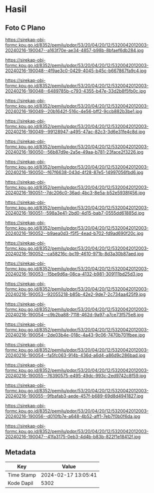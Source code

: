 # Hasil

## Foto C Plano

https://sirekap-obj-formc.kpu.go.id/8352/pemilu/pdpr/53/20/04/20/12/5320042012003-20240216-190047--a163f70e-ae34-4857-b98b-8bfaef6db284.jpg

https://sirekap-obj-formc.kpu.go.id/8352/pemilu/pdpr/53/20/04/20/12/5320042012003-20240216-190048--4f9ae3c0-0429-4045-b45c-b667867fa9c4.jpg

https://sirekap-obj-formc.kpu.go.id/8352/pemilu/pdpr/53/20/04/20/12/5320042012003-20240216-190048--6489785b-c793-4355-b47e-33d2b8f5fb0c.jpg

https://sirekap-obj-formc.kpu.go.id/8352/pemilu/pdpr/53/20/04/20/12/5320042012003-20240216-190049--20b1642f-516c-4e56-bff2-9ccb882b3be1.jpg

https://sirekap-obj-formc.kpu.go.id/8352/pemilu/pdpr/53/20/04/20/12/5320042012003-20240216-190049--99128947-a495-47ac-82c3-3d6e31fe4c8d.jpg

https://sirekap-obj-formc.kpu.go.id/8352/pemilu/pdpr/53/20/04/20/12/5320042012003-20240216-190050--56b87d9e-2a5e-49aa-b781-23face2f3226.jpg

https://sirekap-obj-formc.kpu.go.id/8352/pemilu/pdpr/53/20/04/20/12/5320042012003-20240216-190050--f67f6638-043d-4f28-87e5-14997056fbd6.jpg

https://sirekap-obj-formc.kpu.go.id/8352/pemilu/pdpr/53/20/04/20/12/5320042012003-20240216-190051--7dc206c0-36ad-4bc3-8e5a-b52e5938f456.jpg

https://sirekap-obj-formc.kpu.go.id/8352/pemilu/pdpr/53/20/04/20/12/5320042012003-20240216-190051--598a3e41-2bd0-4d15-bab7-0555dd61885d.jpg

https://sirekap-obj-formc.kpu.go.id/8352/pemilu/pdpr/53/20/04/20/12/5320042012003-20240216-190052--b9aea0d3-f5f5-4ead-b702-fd9ad690f20c.jpg

https://sirekap-obj-formc.kpu.go.id/8352/pemilu/pdpr/53/20/04/20/12/5320042012003-20240216-190052--ca58216c-bc19-4610-971b-8d3a30b87aed.jpg

https://sirekap-obj-formc.kpu.go.id/8352/pemilu/pdpr/53/20/04/20/12/5320042012003-20240216-190053--15be9d6a-08ca-4132-b981-309111bd25d3.jpg

https://sirekap-obj-formc.kpu.go.id/8352/pemilu/pdpr/53/20/04/20/12/5320042012003-20240216-190053--92055218-b85b-42e2-9de7-2c734aa425f9.jpg

https://sirekap-obj-formc.kpu.go.id/8352/pemilu/pdpr/53/20/04/20/12/5320042012003-20240216-190054--c9b2ba88-7118-462d-9a97-a7ce73f575e8.jpg

https://sirekap-obj-formc.kpu.go.id/8352/pemilu/pdpr/53/20/04/20/12/5320042012003-20240216-190054--2de03b4e-018c-4a43-9c06-7470b701fbee.jpg

https://sirekap-obj-formc.kpu.go.id/8352/pemilu/pdpr/53/20/04/20/12/5320042012003-20240216-190054--fa5fc063-914b-436d-a6d4-a86d9c286bad.jpg

https://sirekap-obj-formc.kpu.go.id/8352/pemilu/pdpr/53/20/04/20/12/5320042012003-20240216-190055--76390575-e495-49dc-993c-2ed9742c8f59.jpg

https://sirekap-obj-formc.kpu.go.id/8352/pemilu/pdpr/53/20/04/20/12/5320042012003-20240216-190055--9fbafab3-aede-457f-b689-69d8d4941827.jpg

https://sirekap-obj-formc.kpu.go.id/8352/pemilu/pdpr/53/20/04/20/12/5320042012003-20240216-190056--d010fb7e-a648-4b52-aff1-7eb7f0b0f6da.jpg

https://sirekap-obj-formc.kpu.go.id/8352/pemilu/pdpr/53/20/04/20/12/5320042012003-20240216-190047--41fa3175-0eb3-4d4b-b83b-822f1e18412f.jpg


## Metadata

| Key        | Value               |
| ---------- | ------------------- |
| Time Stamp | 2024-02-17 13:05:41 |
| Kode Dapil | 5302                |



